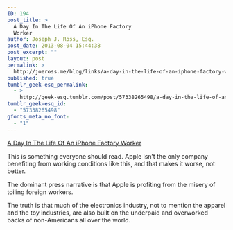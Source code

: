 ```yaml
---
ID: 194
post_title: >
  A Day In The Life Of An iPhone Factory
  Worker
author: Joseph J. Ross, Esq.
post_date: 2013-08-04 15:44:38
post_excerpt: ""
layout: post
permalink: >
  http://joeross.me/blog/links/a-day-in-the-life-of-an-iphone-factory-worker/
published: true
tumblr_geek-esq_permalink:
  - >
    http://geek-esq.tumblr.com/post/57338265498/a-day-in-the-life-of-an-iphone-factory-worker
tumblr_geek-esq_id:
  - "57338265498"
gfonts_meta_no_font:
  - "1"
---
```

<a href='http://fastcompany.com/3014988/a-day-in-the-life-of-an-iphone-factory-worker'>A Day In The Life Of An iPhone Factory Worker</a><div class="link_description"><p>This is something everyone should read. Apple isn’t the only company benefiting from working conditions like this, and that makes it worse, not better.</p>

<p>The dominant press narrative is that Apple is profiting from the misery of toiling foreign workers.</p>

<p>The truth is that much of the electronics industry, not to mention the apparel and the toy industries, are also built on the underpaid and overworked backs of non-Americans all over the world.</p></div>